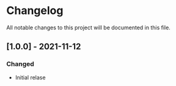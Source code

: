 # Changelog
All notable changes to this project will be documented in this file.

## [1.0.0] - 2021-11-12
### Changed
- Initial relase 


